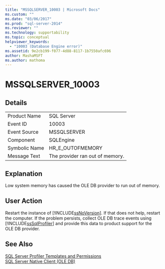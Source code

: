 ```yaml
---
title: "MSSQLSERVER_10003 | Microsoft Docs"
ms.custom: ""
ms.date: "03/06/2017"
ms.prod: "sql-server-2014"
ms.reviewer: ""
ms.technology: supportability
ms.topic: conceptual
helpviewer_keywords: 
  - "10003 (Database Engine error)"
ms.assetid: 9e2cb199-f077-4d88-8117-1b7550afc696
author: MashaMSFT
ms.author: mathoma
---
```

# MSSQLSERVER_10003
    
## Details  
  
|||  
|-|-|  
|Product Name|SQL Server|  
|Event ID|10003|  
|Event Source|MSSQLSERVER|  
|Component|SQLEngine|  
|Symbolic Name|HR_E_OUTOFMEMORY|  
|Message Text|The provider ran out of memory.|  
  
## Explanation  
 Low system memory has caused the OLE DB provider to run out of memory.  
  
## User Action  
 Restart the instance of [!INCLUDE[ssNoVersion](../../includes/ssnoversion-md.md)]. If that does not help, restart the computer. If the problem persists, collect OLE DB trace events using [!INCLUDE[ssSqlProfiler](../../includes/sssqlprofiler-md.md)] and provide this data to product support for the OLE DB provider.  
  
## See Also  
 [SQL Server Profiler Templates and Permissions](../../tools/sql-server-profiler/sql-server-profiler-templates-and-permissions.md)   
 [SQL Server Native Client &#40;OLE DB&#41;](../native-client/ole-db/sql-server-native-client-ole-db.md)  
  
  
